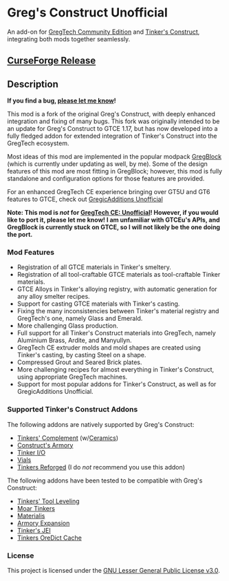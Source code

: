 # Greg's Construct Unofficial
An add-on for [GregTech Community Edition](https://github.com/GregTechCE/GregTech) and [Tinker's Construct](https://github.com/SlimeKnights/TinkersConstruct), integrating both mods together seamlessly.

## [CurseForge Release](https://legacy.curseforge.com/minecraft/mc-mods/gregs-construct-unofficial/)

## Description
**If you find a bug, [please let me know](https://github.com/1ahmadbassam/GregsConstructUnofficial/issues)!**

This mod is a fork of the original Greg's Construct, with deeply enhanced integration and fixing of many bugs. 
This fork was originally intended to be an update for Greg's Construct to GTCE 1.17, but has now developed into a fully
fledged addon for extended integration of Tinker's Construct into the GregTech ecosystem.

Most ideas of this mod are implemented in the popular modpack [GregBlock](https://github.com/1ahmadbassam/Gregblock-revamped117)
(which is currently under updating as well, by me).
Some of the design features of this mod are most fitting in GregBlock; however, this mod is fully
standalone and configuration options for those features are provided.

For an enhanced GregTech CE experience bringing over GT5U and GT6 features to GTCE, check out [GregicAdditions Unofficial](https://github.com/1ahmadbassam/GregicAdditionsUnofficial)

**Note: This mod is _not_ for [GregTech CE: Unofficial](https://github.com/GregTechCEu/GregTech)! However, if you would like to port it, please let me know! I am unfamiliar with GTCEu's
APIs, and GregBlock is currently stuck on GTCE, so I will not likely be the one doing the port.**

### Mod Features
- Registration of all GTCE materials in Tinker's smeltery.
- Registration of all tool-craftable GTCE materials as tool-craftable Tinker materials.
- GTCE Alloys in Tinker's alloying registry, with automatic generation for any alloy smelter recipes.
- Support for casting GTCE materials with Tinker's casting.
- Fixing the many inconsistencies between Tinker's material registry and GregTech's one, namely Glass and Emerald.
- More challenging Glass production.
- Full support for all Tinker's Construct materials into GregTech, namely Aluminium Brass, Ardite, and Manyullyn.
- GregTech CE extruder molds and mold shapes are created using Tinker's casting, by casting Steel on a shape.
- Compressed Grout and Seared Brick plates.
- More challenging recipes for almost everything in Tinker's Construct, using appropriate GregTech machines.
- Support for most popular addons for Tinker's Construct, as well as for GregicAdditions Unofficial.

### Supported Tinker's Construct Addons
The following addons are natively supported by Greg's Construct:

- [Tinkers' Complement](https://legacy.curseforge.com/minecraft/mc-mods/tinkers-complement) (w/[Ceramics](https://legacy.curseforge.com/minecraft/mc-mods/ceramics))
- [Construct's Armory](https://legacy.curseforge.com/minecraft/mc-mods/constructs-armory)
- [Tinker I/O](https://legacy.curseforge.com/minecraft/mc-mods/tinker-i-o)
- [Vials](https://legacy.curseforge.com/minecraft/mc-mods/vials)
- [Tinkers Reforged](https://legacy.curseforge.com/minecraft/mc-mods/tinkers-reforged) (I do _not_ recommend you use this addon)

The following addons have been tested to be compatible with Greg's Construct:

- [Tinkers' Tool Leveling](https://legacy.curseforge.com/minecraft/mc-mods/tinkers-tool-leveling)
- [Moar Tinkers](https://legacy.curseforge.com/minecraft/mc-mods/moar-tinkers)
- [Materialis](https://legacy.curseforge.com/minecraft/mc-mods/materialis)
- [Armory Expansion](https://legacy.curseforge.com/minecraft/mc-mods/armory-expansion)
- [Tinker's JEI](https://legacy.curseforge.com/minecraft/mc-mods/tinkers-jei)
- [Tinkers OreDict Cache](https://legacy.curseforge.com/minecraft/mc-mods/tinkers-oredict-cache)

### License
This project is licensed under the [GNU Lesser General Public License v3.0](https://www.gnu.org/licenses/lgpl-3.0.en.html).
